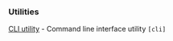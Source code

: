 
### Utilities

[CLI utility](https://github.com/urfave/cli) - Command line interface utility `[cli]`